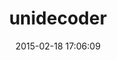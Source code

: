 ---
layout: post
title:  "unidecoder"
repo:   "norman/unidecoder"
date:   2015-02-18 17:06:09
gemurl: http://github.com/norman/unidecoder
---